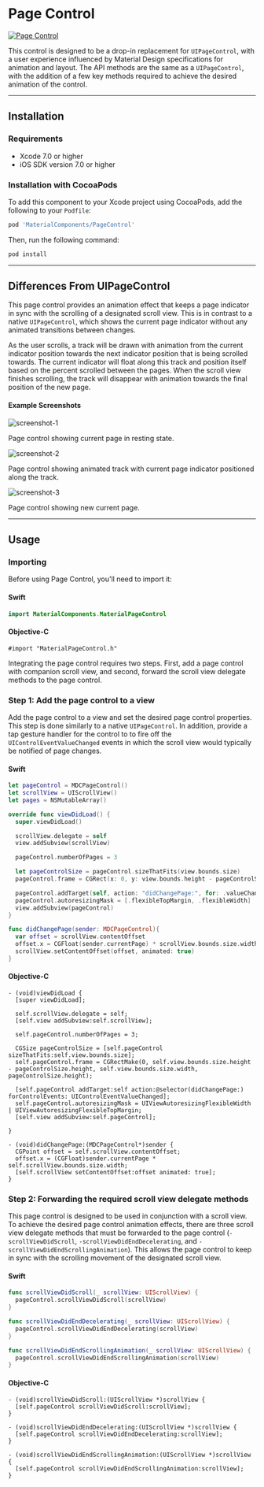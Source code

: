 # Page Control

<!--{% if site.link_to_site == "true" %}-->
[![Page Control](docs/assets/page_control.png)](docs/assets/page_control.mp4)
<!--{% else %}<div class="ios-animation right" markdown="1"><video src="docs/assets/page_control.mp4" autoplay loop></video></div>{% endif %}-->

This control is designed to be a drop-in replacement for `UIPageControl`, with a user experience
influenced by Material Design specifications for animation and layout. The API methods are the
same as a `UIPageControl`, with the addition of a few key methods required to achieve the
desired animation of the control.
<!--{: .intro }-->

- - -

## Installation

### Requirements

- Xcode 7.0 or higher
- iOS SDK version 7.0 or higher

### Installation with CocoaPods

To add this component to your Xcode project using CocoaPods, add the following to your `Podfile`:

~~~ bash
pod 'MaterialComponents/PageControl'
~~~

Then, run the following command:

~~~ bash
pod install
~~~


- - -

## Differences From UIPageControl

This page control provides an animation effect that keeps a page indicator in sync with the
scrolling of a designated scroll view. This is in contrast to a native `UIPageControl`, which
shows the current page indicator without any animated transitions between changes.

As the user scrolls, a track will be drawn with animation from the current indicator position
towards the next indicator position that is being scrolled towards. The current indicator will
float along this track and position itself based on the percent scrolled between the pages.
When the scroll view finishes scrolling, the track will disappear with animation towards the
final position of the new page.


#### Example Screenshots


![screenshot-1](docs/assets/MDCPageControl_screenshot-1.png)
<!--{: .ios-screenshot .right }-->
Page control showing current page in resting state.
<!--{: .clear-after }-->


![screenshot-2](docs/assets/MDCPageControl_screenshot-2.png)
<!--{: .ios-screenshot .right }-->
Page control showing animated track with current page indicator positioned along the track.
<!--{: .clear-after }-->


![screenshot-3](docs/assets/MDCPageControl_screenshot-3.png)
<!--{: .ios-screenshot .right }-->
Page control showing new current page.
<!--{: .clear-after }-->


- - -

## Usage

### Importing

Before using Page Control, you'll need to import it:

<!--<div class="material-code-render" markdown="1">-->
#### Swift
~~~ swift
import MaterialComponents.MaterialPageControl
~~~

#### Objective-C

~~~ objc
#import "MaterialPageControl.h"
~~~
<!--</div>-->

Integrating the page control requires two steps. First, add a page control with companion scroll
view, and second, forward the scroll view delegate methods to the page control.

### Step 1: Add the page control to a view

Add the page control to a view and set the desired page control properties. This step is done
similarly to a native `UIPageControl`. In addition, provide a tap gesture handler for the control to
to fire off the `UIControlEventValueChanged` events in which the scroll view would typically be
notified of page changes.

<!--<div class="material-code-render" markdown="1">-->
#### Swift

~~~ swift
let pageControl = MDCPageControl()
let scrollView = UIScrollView()
let pages = NSMutableArray()

override func viewDidLoad() {
  super.viewDidLoad()

  scrollView.delegate = self
  view.addSubview(scrollView)

  pageControl.numberOfPages = 3

  let pageControlSize = pageControl.sizeThatFits(view.bounds.size)
  pageControl.frame = CGRect(x: 0, y: view.bounds.height - pageControlSize.height, width: view.bounds.width, height: pageControlSize.height)

  pageControl.addTarget(self, action: "didChangePage:", for: .valueChanged)
  pageControl.autoresizingMask = [.flexibleTopMargin, .flexibleWidth]
  view.addSubview(pageControl)
}

func didChangePage(sender: MDCPageControl){
  var offset = scrollView.contentOffset
  offset.x = CGFloat(sender.currentPage) * scrollView.bounds.size.width;
  scrollView.setContentOffset(offset, animated: true)
}
~~~

#### Objective-C

~~~ objc
- (void)viewDidLoad {
  [super viewDidLoad];

  self.scrollView.delegate = self;
  [self.view addSubview:self.scrollView];

  self.pageControl.numberOfPages = 3;

  CGSize pageControlSize = [self.pageControl sizeThatFits:self.view.bounds.size];
  self.pageControl.frame = CGRectMake(0, self.view.bounds.size.height - pageControlSize.height, self.view.bounds.size.width, pageControlSize.height);

  [self.pageControl addTarget:self action:@selector(didChangePage:) forControlEvents: UIControlEventValueChanged];
  self.pageControl.autoresizingMask = UIViewAutoresizingFlexibleWidth | UIViewAutoresizingFlexibleTopMargin;
  [self.view addSubview:self.pageControl];

}

- (void)didChangePage:(MDCPageControl*)sender {
  CGPoint offset = self.scrollView.contentOffset;
  offset.x = (CGFloat)sender.currentPage * self.scrollView.bounds.size.width;
  [self.scrollView setContentOffset:offset animated: true];
}
~~~
<!--</div>-->

### Step 2: Forwarding the required scroll view delegate methods

This page control is designed to be used in conjunction with a scroll view. To achieve the desired
page control animation effects, there are three scroll view delegate methods that must be forwarded
to the page control (`-scrollViewDidScroll`, `-scrollViewDidEndDecelerating`, and
`-scrollViewDidEndScrollingAnimation`). This allows the page control to keep in sync with the
scrolling movement of the designated scroll view.

<!--<div class="material-code-render" markdown="1">-->
#### Swift

~~~ swift
func scrollViewDidScroll(_ scrollView: UIScrollView) {
  pageControl.scrollViewDidScroll(scrollView)
}

func scrollViewDidEndDecelerating(_ scrollView: UIScrollView) {
  pageControl.scrollViewDidEndDecelerating(scrollView)
}

func scrollViewDidEndScrollingAnimation(_ scrollView: UIScrollView) {
  pageControl.scrollViewDidEndScrollingAnimation(scrollView)
}
~~~

#### Objective-C

~~~ objc
- (void)scrollViewDidScroll:(UIScrollView *)scrollView {
  [self.pageControl scrollViewDidScroll:scrollView];
}

- (void)scrollViewDidEndDecelerating:(UIScrollView *)scrollView {
  [self.pageControl scrollViewDidEndDecelerating:scrollView];
}

- (void)scrollViewDidEndScrollingAnimation:(UIScrollView *)scrollView {
  [self.pageControl scrollViewDidEndScrollingAnimation:scrollView];
}
~~~
<!--</div>-->
